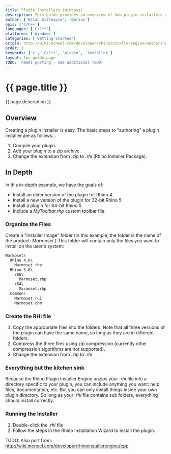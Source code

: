```yaml
---
title: Plugin Installers (Windows)
description: This guide provides an overview of how plugin installers are created on Windows.
author: ['Brian Gillespie', '@brian']
apis: ['C/C++']
languages: ['C/C++']
platforms: ['Windows']
categories: ['Getting Started']
origin: http://wiki.mcneel.com/developer/rhinoinstallerengine/authoring
order: 3
keywords: ['c', 'C/C++', 'plugin', 'installer']
layout: toc-guide-page
TODO: 'needs porting - see additional TODO'
---
```



# {{ page.title }}

{{ page.description }}

## Overview

Creating a plugin installer is easy.  The basic steps to "authoring" a plugin installer are as follows...

1. Compile your plugin.
1. Add your plugin to a zip archive.
1. Change the extension from *.zip* to *.rhi* (Rhino Installer Package).

## In Depth

In this in-depth example, we have the goals of:

- Install an older version of the plugin for Rhino 4
- Install a new version of the plugin for 32-bit Rhino 5
- Install a plugin for 64-bit Rhino 5
- Include a *MyToolbar.rhp* custom toolbar file.

### Organize the Files

Create a "Installer Image" folder (In this example, the folder is the name of the product: *Marmoset*.)  This folder will contain only the files you want to install on the user's system:

```cmd
Marmoset\
  Rhino 4.0\
    Marmoset.rhp
  Rhino 5.0\
    x86\
      Marmoset.rhp
    x64\
      Marmoset.rhp
  Common\
    Marmoset.rui
    Marmoset.chm
```

### Create the RHI file

1. Copy the appropriate files into the folders.  Note that all three versions of the plugin can have the same name, so long as they are in different folders.
1. Compress the three files using zip compression (currently other compression algorithms are not supported).
1. Change the extension from *.zip* to *.rhi*

### Everything but the kitchen sink

Because the Rhino Plugin Installer Engine unzips your *.rhi* file into a directory specific to your plugin, you can include anything you want: help files, documentation, etc.  But you can only install things inside your own plugin directory. So long as your *.rhi* file contains sub folders, everything should install correctly.

### Running the Installer

1. Double-click the *.rhi* file
1. Follow the steps in the Rhino Installation Wizard to install the plugin.

TODO: Also port from: http://wiki.mcneel.com/developer/rhinoinstallerengine/cpp
